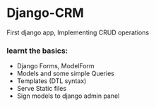 # Django-CRM
First django app, Implementing CRUD operations

### learnt the basics:
- Django Forms, ModelForm
- Models and some simple Queries
- Templates (DTL syntax)
- Serve Static files
- Sign models to django admin panel
